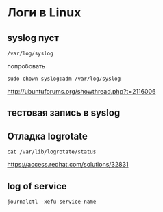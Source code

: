# Логи в Linux

## syslog пуст

`/var/log/syslog`

попробовать

`sudo chown syslog:adm /var/log/syslog`

http://ubuntuforums.org/showthread.php?t=2116006

## тестовая запись в syslog

## Отладка logrotate

`cat /var/lib/logrotate/status`

https://access.redhat.com/solutions/32831

## log of service

`journalctl -xefu service-name`
